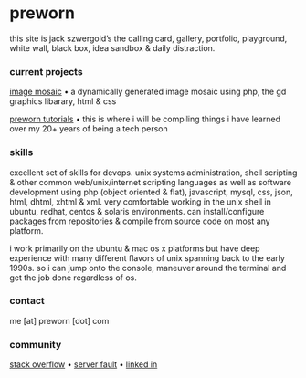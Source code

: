 # preworn
this site is jack szwergold’s the calling card, gallery, portfolio, playground, white wall, black box, idea sandbox & daily distraction.

### current projects
[image mosaic][1] • a dynamically generated image mosaic using php, the gd graphics libarary, html & css

[preworn tutorials][2] • this is where i will be compiling things i have learned over my 20+ years of being a tech person

### skills
excellent set of skills for devops. unix systems administration, shell scripting & other common web/unix/internet scripting languages as well as software development using php (object oriented & flat), javascript, mysql, css, json, html, dhtml, xhtml & xml. very comfortable working in the unix shell in ubuntu, redhat, centos & solaris environments. can install/configure packages from repositories & compile from source code on most any platform.

i work primarily on the ubuntu & mac os x platforms but have deep experience with many different flavors of unix spanning back to the early 1990s. so i can jump onto the console, maneuver around the terminal and get the job done regardless of os.

### contact
me [at] preworn [dot] com

### community
[stack overflow][3] • [server fault][4] • [linked in][5]

[1]: mosaic/ "image mosaic"
[2]: tutorials/ "tutorials"
[3]: http://stackoverflow.com/users/117259/jakegould "stack overflow"
[4]: http://serverfault.com/users/100013/jakegould "server fault"
[5]: http://www.linkedin.com/in/jackszwergold "linked in"